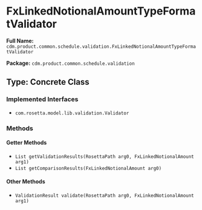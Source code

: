 # FxLinkedNotionalAmountTypeFormatValidator

**Full Name:** `cdm.product.common.schedule.validation.FxLinkedNotionalAmountTypeFormatValidator`

**Package:** `cdm.product.common.schedule.validation`

## Type: Concrete Class

### Implemented Interfaces

- `com.rosetta.model.lib.validation.Validator`

### Methods

#### Getter Methods

- `List getValidationResults(RosettaPath arg0, FxLinkedNotionalAmount arg1)`
- `List getComparisonResults(FxLinkedNotionalAmount arg0)`

#### Other Methods

- `ValidationResult validate(RosettaPath arg0, FxLinkedNotionalAmount arg1)`

